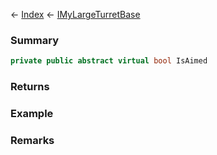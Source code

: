 ← [Index](Api-Index) ← [IMyLargeTurretBase](Sandbox.ModAPI.Ingame.IMyLargeTurretBase)

### Summary

```csharp
private public abstract virtual bool IsAimed
```

### Returns

### Example

### Remarks

